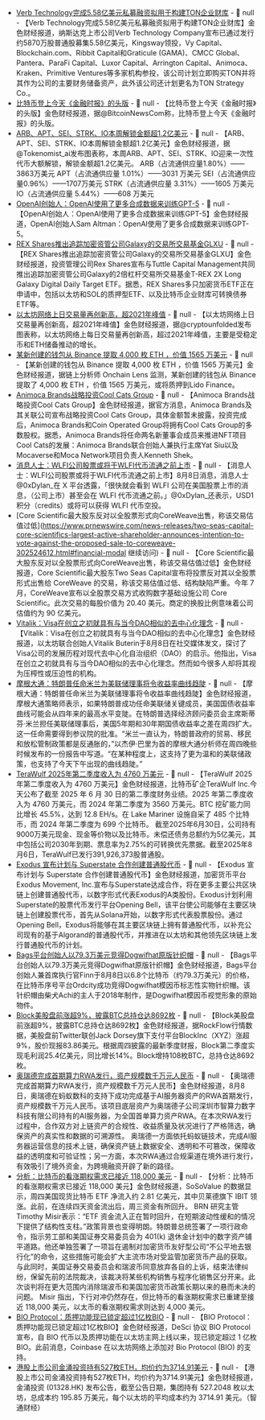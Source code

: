 - [Verb Technology完成5.58亿美元私募融资拟用于构建TON企业财库](https://www.globenewswire.com/news-release/2025/08/08/3130137/0/en/Verb-Technology-Company-Nasdaq-VERB-Successfully-Closes-558-Million-Private-Placement-to-Launch-First-Publicly-Listed-TON-Treasury-Strategy-Company-in-Partnership-with-Kingsway-Cap.html) - 📰 null - 【Verb Technology完成5.58亿美元私募融资拟用于构建TON企业财库】金色财经报道，纳斯达克上市公司Verb Technology Company宣布已通过发行约5870万股普通股募集5.58亿美元，Kingsway领投，Vy Capital、Blockchain.com、Ribbit Capital和Graticule (GAMA)、CMCC Global、Pantera、ParaFi Capital、Luxor Capital、Arrington Capital、Animoca、Kraken、Primitive Ventures等多家机构参投，该公司计划立即购买TON并将其作为公司的主要财务储备资产，此外该公司还计划更名为TON Strategy Co.。
- [比特币登上今天《金融时报》的头版]() - 📰 null - 【比特币登上今天《金融时报》的头版】金色财经报道，据@BitcoinNewsCom称，比特币登上今天《金融时报》的头版。
- [ARB、APT、SEI、STRK、IO本周解锁金额超1.2亿美元]() - 📰 null - 【ARB、APT、SEI、STRK、IO本周解锁金额超1.2亿美元】金色财经报道，据@Tokenomist_ai发布图表称，本周ARB、APT、SEI、STRK、IO迎来一次性代币大额解锁，解锁金额超1.2亿美元。 
ARB（占流通供应量1.80%）——3863万美元 
APT（占流通供应量 1.01%）——3031 万美元 
SEI（占流通供应量0.96%）——1707万美元 
STRK（占流通供应量 3.31%）——1605 万美元 
IO（占流通供应量 5.44%）——608 万美元
- [OpenAI创始人：OpenAI使用了更多合成数据来训练GPT-5]() - 📰 null - 【OpenAI创始人：OpenAI使用了更多合成数据来训练GPT-5】金色财经报道，OpenAI创始人Sam Altman：OpenAI使用了更多合成数据来训练GPT-5。
- [REX Shares推出追踪加密资管公司Galaxy的交易所交易基金GLXU](https://www.businesswire.com/news/home/20250808299502/en/REX-Shares-and-Tuttle-Capital-Management-Launch-T-REX-2X-Long-GLXY-Daily-Target-ETF-CBOE-GLXU) - 📰 null - 【REX Shares推出追踪加密资管公司Galaxy的交易所交易基金GLXU】金色财经报道，投资管理公司Rex Shares宣布与Tuttle Capital Management共同推出追踪加密资管公司Galaxy的2倍杠杆交易所交易基金T-REX 2X Long Galaxy Digital Daily Target ETF。据悉，REX Shares多只加密货币ETF正在申请中，包括以太坊和SOL的质押型ETF、以及比特币企业财库可转换债券ETF等。
- [以太坊网络上日交易量再创新高，超2021年峰值]() - 📰 null - 【以太坊网络上日交易量再创新高，超2021年峰值】金色财经报道，据@cryptounfolded发布图表称，以太坊网络上每日交易量再创新高，超过2021年峰值，主要是受稳定币和ETH储备推动的增长。
- [某新创建的钱包从 Binance 提取 4,000 枚 ETH ，价值 1565 万美元]() - 📰 null - 【某新创建的钱包从 Binance 提取 4,000 枚 ETH ，价值 1565 万美元】金色财经报道，据链上分析师 Onchain Lens 监测，某新创建的钱包从 Binance 提取了 4,000 枚 ETH ，价值 1565 万美元，或将质押到Lido Finance。
- [Animoca Brands战略投资Cool Cats Group](https://www.animocabrands.com/animoca-brands-and-affiliates-make-strategic-investment-in-cool-cats-group) - 📰 null - 【Animoca Brands战略投资Cool Cats Group】金色财经报道，据官方消息，Animoca Brands及其关联公司宣布战略投资Cool Cats Group，具体金额暂未披露，投资完成后，Animoca Brands和Coin Operated Group将拥有Cool Cats Group的多数股权。据悉，Animoca Brands将任命两名新董事会成员来推进NFT项目Cool Cats的发展：Animoca Brands联合创始人兼执行主席Yat Siu以及 Mocaverse和Moca Network项目负责人Kenneth Shek。
- [消息人士：WLFI公司股票或将于WLFI代币流通之前上市](https://x.com/0xDylan_/status/1953776049160089899) - 📰 null - 【消息人士：WLFI公司股票或将于WLFI代币流通之前上市】8月8日消息，消息人士 @0xDylan_在 X 平台透露，「很快就会看到 WLFI 公司在美国股票上市的消息，（公司上市）甚至会在 WLFI 代币流通之前。」@0xDylan_还表示，USD1 积分（credits）或将可以获得 WLFI 代币空投。
- [Core Scientific最大股东反对以全股票形式向CoreWeave出售，称该交易估值过低](https://www.prnewswire.com/news-releases/two-seas-capital-core-scientifics-largest-active-shareholder-announces-intention-to-vote-against-the-proposed-sale-to-coreweave-302524612.html#financial-modal 继续访问) - 📰 null - 【Core Scientific最大股东反对以全股票形式向CoreWeave出售，称该交易估值过低】金色财经报道，Core Scientific最大股东Two Seas Capital宣布将投票反对其以全股票形式出售给 CoreWeave 的交易，称该交易估值过低、结构缺陷严重。今年 7 月，CoreWeave宣布以全股票交易方式收购数字基础设施公司 Core Scientific。此次交易的每股价值为 20.40 美元。商定的换股比例意味着公司估值约为 90 亿美元。
- [Vitalik：Visa在创立之初就具有与当今DAO相似的去中心化理念](https://x.com/VitalikButerin/status/1953782711807541727) - 📰 null - 【Vitalik：Visa在创立之初就具有与当今DAO相似的去中心化理念】金色财经报道，以太坊联合创始人Vitalik Buterin于8月8日在社交媒体发文，探讨了Visa公司的发展历程对现代去中心化自治组织（DAO）的启示。他指出，Visa在创立之初就具有与当今DAO相似的去中心化理念。然而如今很多人却将其视为压榨性或压迫性的机构。
- [摩根大通：特朗普任命米兰为美联储理事将令收益率曲线趋陡]() - 📰 null - 【摩根大通：特朗普任命米兰为美联储理事将令收益率曲线趋陡】金色财经报道，摩根大通策略师表示，如果特朗普成功任命美联储关键成员，美国国债收益率曲线可能会从四年来的最高水平变陡。在特朗普选择经济顾问委员会主席斯蒂芬·米兰担任美联储理事后，美国5年期和30年期国债收益率之差在周四扩大。这一任命需要得到参议院的批准。“米兰一直认为，特朗普政府的贸易、移民和放松管制政策都是反通胀的，”以杰伊·巴里为首的摩根大通分析师在周四晚些时候发布的一份报告中写道。“在某种程度上，这支持了更为温和的美联储政策，也支持了今天下午出现的曲线趋陡。”
- [TeraWulf 2025年第二季度收入为 4760 万美元](https://www.globenewswire.com/news-release/2025/08/08/3130060/0/en/TeraWulf-Reports-Second-Quarter-2025-Results.html) - 📰 null - 【TeraWulf 2025年第二季度收入为 4760 万美元】金色财经报道，比特币矿企TeraWulf Inc.今天公布了截至 2025 年 6 月 30 日的第二季度财务业绩。2025 年第二季度收入为 4760 万美元，而 2024 年第二季度为 3560 万美元。BTC 挖矿能力同比增长 45.5%，达到 12.8 EH/s。在 Lake Mariner 设施自采了 485 个比特币，而 2024 年第二季度为 699 个比特币。 
截至2025年6月30日，公司持有9000万美元现金、现金等价物以及比特币。未偿还债务总额约为5亿美元，其中包括公司2030年到期、票息率为2.75%的可转换优先票据。截至2025年8月6日，TeraWulf已发行391,926,373股普通股。
- [Exodus 宣布计划与 Superstate 合作创建普通股代币](https://www.globenewswire.com/news-release/2025/08/08/3130074/0/en/Exodus-Announces-Plan-to-Expand-Blockchains-for-its-Common-Stock-Tokens-with-Superstate.html) - 📰 null - 【Exodus 宣布计划与 Superstate 合作创建普通股代币】金色财经报道，加密货币平台Exodus Movement, Inc.宣布与Superstate达成合作，将在更多主要公共区块链上创建普通股代币，以数字形式代表Exodus的A类股份。Exodus计划利用Superstate的股票代币发行平台Opening Bell，该平台使公司能够在主要区块链上创建股票代币，首先从Solana开始，以数字形式代表股票股份。通过Opening Bell，Exodus将能够在其主要区块链上拥有普通股代币，以补充公司现有的基于Algorand的普通股代币，并推进在以太坊和其他领先区块链上发行普通股代币的计划。
- [Bags平台创始人以79.3万美元竞得Dogwifhat原版针织帽](https://ord.city/auctions/original-dogwifhat-meme-hat) - 📰 null - 【Bags平台创始人以79.3万美元竞得Dogwifhat原版针织帽】金色财经报道，Bags平台创始人兼首席执行官Finn于8月8日以6.8个比特币（约79.3万美元）的价格，在比特币序号平台Ordcity成功竞得Dogwifhat模因币标志性实物针织帽。该针织帽由柴犬Achi的主人于2018年制作，是Dogwifhat模因币视觉形象的原始物件。
- [Block美股盘前涨超9%，披露BTC总持仓达8692枚]() - 📰 null - 【Block美股盘前涨超9%，披露BTC总持仓达8692枚】金色财经报道，据RockFlow行情数据，美股盘前Twitter联创Jack Dorsey旗下支付平台BlockInc（XYZ）涨超9%，股价现报83.86美元。根据周四披露的最新季度财报，Block第二季度实现毛利润25.4亿美元，同比增长14%。Block增持108枚BTC，总持仓达8692枚。
- [奥瑞德完成首期算力RWA发行，资产规模数千万元人民币](https://mp.weixin.qq.com/s/mJB8VHN9bJxdaftbzQJWcQ) - 📰 null - 【奥瑞德完成首期算力RWA发行，资产规模数千万元人民币】金色财经报道，8月8日，奥瑞德在蚂蚁数科的支持下成功完成基于AI服务器资产的RWA首期发行，资产规模数千万元人民币。该项目底层资产为奥瑞德子公司深圳市智算力数字科技有限公司持有的AI服务器，为全国首单算力资产RWA。在本次RWA发行过程中，合作双方对上链资产的合规性、收益质量及状况进行了严格筛选，确保资产的真实性和数据的可溯源性。 
奥瑞德一方面依托蚂蚁链技术，完成AI服务器运营信息的技术上链，确保资产链上数据安全、透明和不可篡改，保障收益的透明度和可验证性；另一方面，本次RWA通过合规渠道在境外进行发行，有效吸引了境外资金，为跨境融资开辟了新的路径。
- [分析：比特币的看涨期权需求已接近 118,000 美元](https://www.theblock.co/post/366147/crypto-markets-edge-higher-as-etf-inflows-return-policy-updates-and-ripple-case-closure-add-tailwinds?utm_source=twitter&utm_medium=social) - 📰 null - 【分析：比特币的看涨期权需求已接近 118,000 美元】金色财经报道，SoSoValue 的数据显示，周四美国现货比特币 ETF 净流入约 2.81 亿美元，其中贝莱德旗下 IBIT 领涨。此前，在连续四天资金流出后，周三资金有所回升。 
BRN 研究主管Timothy Misir表示：“ETF 资金流入正在暂时回升，在短期波动性缓和的情况下提供了结构性支柱。”政策背景也变得明朗。特朗普总统签署了一项行政命令，指示劳工部和美国证券交易委员会为 401(k) 退休金计划中的数字资产铺平道路。他还单独签署了一项旨在遏制对加密货币友好型公司“不公平地去银行化”的命令，这些措施可能会扩大主流市场对受监管加密货币产品的获取。与此同时，美国证券交易委员会和瑞波币同意放弃各自的上诉，结束法律纠纷，保留先前的法院裁决，该裁决将某些机构销售与程序化销售区分开来。此次谈判将在更大范围内消除瑞波币和美国加密货币政策长期以来的悬而未决的问题。 
Misir 指出，下行对冲仍然存在，但比特币的看涨期权需求已重建至接近 118,000 美元，以太币的看涨期权需求则达到 4,000 美元。
- [BIO Protocol：质押功能现已锁定超过1亿枚BIO](https://x.com/BioProtocol/status/1953746535344115805) - 📰 null - 【BIO Protocol：质押功能现已锁定超过1亿枚BIO】金色财经报道，DeSci 协议 BIO Protocol 宣布，自 BIO 代币以及质押功能在以太坊主网上线以来，现已锁定超过 1 亿枚 BIO。此前消息，Coinbase 在以太坊网络上添加对 Bio Protocol (BIO) 的支持。
- [港股上市公司金涌投资持有527枚ETH，均价约为3714.91美元]() - 📰 null - 【港股上市公司金涌投资持有527枚ETH，均价约为3714.91美元】金色财经报道，金涌投资 (01328.HK) 发布公告，截至公告日期，集团持有 527.2048 枚以太坊，总成本约 195.85 万美元，每个以太坊的平均成本约为 3714.91 美元。（智通财经）
